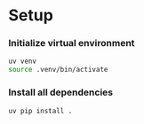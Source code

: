 # Setup

### Initialize virtual environment
```bash
uv venv
source .venv/bin/activate
```

### Install all dependencies 
```bash
uv pip install .
```